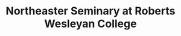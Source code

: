 ---
layout: repo
title: "Northeaster Seminary at Roberts Wesleyan College"
id: 22628
permalink: repos/22628/
---